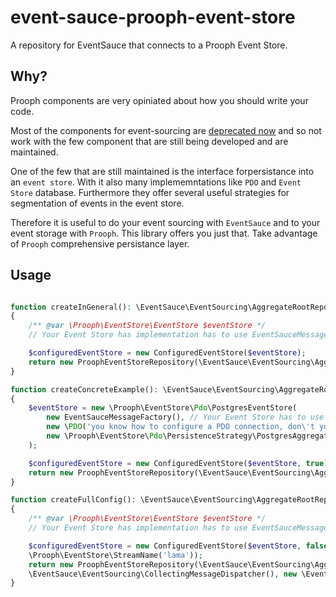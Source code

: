 # event-sauce-prooph-event-store
A repository for EventSauce that connects to a Prooph Event Store.

## Why?
Prooph components are very opiniated about how you should write your code. 

Most of the components for event-sourcing are [deprecated now](https://www.sasaprolic.com/2018/08/the-future-of-prooph-components.html) and so not work with the few component that are still being developed and are maintained.

One of the few that are still maintained is the interface forpersistance into an `event store`. With it also many implememntations like `PDO` and `Event Store` database. Furthermore they offer several useful strategies for segmentation of events in the event store.

Therefore it is useful to do your event sourcing with `EventSauce` and to your event storage with `Prooph`. This library offers you just that. Take advantage of `Prooph` comprehensive persistance layer. 

## Usage
```php

function createInGeneral(): \EventSauce\EventSourcing\AggregateRootRepository
{
    /** @var \Prooph\EventStore\EventStore $eventStore */
    // Your Event Store has implementation has to use EventSauceMessageFactory to create messages from data!!

    $configuredEventStore = new ConfiguredEventStore($eventStore);
    return new ProophEventStoreRepository(\EventSauce\EventSourcing\AggregateRoot::class, $configuredEventStore);
}

function createConcreteExample(): \EventSauce\EventSourcing\AggregateRootRepository
{
    $eventStore = new \Prooph\EventStore\Pdo\PostgresEventStore(
        new EventSauceMessageFactory(), // Your Event Store has to use this class to create messages from data!!
        new \PDO('you know how to configure a PDO connection, don\'t you?'),
        new \Prooph\EventStore\Pdo\PersistenceStrategy\PostgresAggregateStreamStrategy()
    );

    $configuredEventStore = new ConfiguredEventStore($eventStore, true);
    return new ProophEventStoreRepository(\EventSauce\EventSourcing\AggregateRoot::class, $configuredEventStore);
}

function createFullConfig(): \EventSauce\EventSourcing\AggregateRootRepository
{
    /** @var \Prooph\EventStore\EventStore $eventStore */
    // Your Event Store has implementation has to use EventSauceMessageFactory to create messages from data!!

    $configuredEventStore = new ConfiguredEventStore($eventStore, false, ['stream_tag' => 'banana'], new
    \Prooph\EventStore\StreamName('lama'));
    return new ProophEventStoreRepository(\EventSauce\EventSourcing\AggregateRoot::class, $configuredEventStore, new
    \EventSauce\EventSourcing\CollectingMessageDispatcher(), new \EventSauce\EventSourcing\DefaultHeadersDecorator());
}
```
